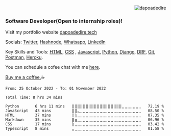 <p align="right"> <img src="https://komarev.com/ghpvc/?username=dapoadedire&label=Profile%20views&color=0e75b6&style=flat" alt="dapoadedire" /> </p>
<!-- 
<img src="https://www.codewars.com/users/dapoadedire/badges/large" /> -->

### Software Developer(Open to internship roles)!

Visit my portfolio website [dapoadedire.tech](https://dapoadedire.tech) 

Socials: [Twitter](twitter.com/dapo_adedire), [Hashnode](dapoadedire.hashnode.dev), [Whatsapp](wa.me/2349038388723), [LinkedIn](https://www.linkedin.com/in/dapoadedire/)

Key Skills and Tools: [HTML](), [CSS]() , [Javascript](), [Python](), [Django](), [DRF](), [Git](), [Postman](), [Heroku]().

You can schedule a cofee chat with me [here](https://calendly.com/dapoadedire/cofee-chat).

[Buy me a coffee.](https://paystack.com/pay/buy-dapoadedire-a-coffee)☕


<!--START_SECTION:waka-->

```text
From: 25 October 2022 - To: 01 November 2022

Total Time: 8 hrs 34 mins

Python       6 hrs 11 mins   ⣿⣿⣿⣿⣿⣿⣿⣿⣿⣿⣿⣿⣿⣿⣿⣿⣿⣿⣀⣀⣀⣀⣀⣀⣀   72.19 %
JavaScript   43 mins         ⣿⣿⣄⣀⣀⣀⣀⣀⣀⣀⣀⣀⣀⣀⣀⣀⣀⣀⣀⣀⣀⣀⣀⣀⣀   08.50 %
HTML         37 mins         ⣿⣷⣀⣀⣀⣀⣀⣀⣀⣀⣀⣀⣀⣀⣀⣀⣀⣀⣀⣀⣀⣀⣀⣀⣀   07.35 %
Markdown     35 mins         ⣿⣶⣀⣀⣀⣀⣀⣀⣀⣀⣀⣀⣀⣀⣀⣀⣀⣀⣀⣀⣀⣀⣀⣀⣀   06.96 %
CSS          17 mins         ⣷⣀⣀⣀⣀⣀⣀⣀⣀⣀⣀⣀⣀⣀⣀⣀⣀⣀⣀⣀⣀⣀⣀⣀⣀   03.42 %
TypeScript   8 mins          ⣤⣀⣀⣀⣀⣀⣀⣀⣀⣀⣀⣀⣀⣀⣀⣀⣀⣀⣀⣀⣀⣀⣀⣀⣀   01.58 %
```

<!--END_SECTION:waka-->
<!-- 
[![@dapoadedire's Holopin board](https://holopin.io/api/user/board?user=dapoadedire)](https://holopin.io/@dapoadedire)
 -->

